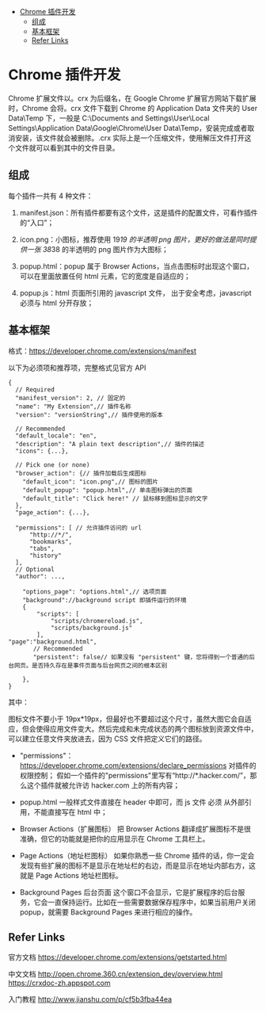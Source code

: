 - [Chrome 插件开发](#chrome-%E6%8F%92%E4%BB%B6%E5%BC%80%E5%8F%91)
  - [组成](#%E7%BB%84%E6%88%90)
  - [基本框架](#%E5%9F%BA%E6%9C%AC%E6%A1%86%E6%9E%B6)
  - [Refer Links](#refer-links)

# Chrome 插件开发

Chrome 扩展文件以。crx 为后缀名，在 Google Chrome 扩展官方网站下载扩展时，Chrome 会将。crx 文件下载到 Chrome 的 Application Data 文件夹的 User Data\Temp 下，一般是 C:\Documents and Settings\User\Local Settings\Application Data\Google\Chrome\User Data\Temp，安装完成或者取消安装，该文件就会被删除。.crx 实际上是一个压缩文件，使用解压文件打开这个文件就可以看到其中的文件目录。

## 组成

每个插件一共有 4 种文件：

1)	manifest.json：所有插件都要有这个文件，这是插件的配置文件，可看作插件的“入口”；

2)	icon.png：小图标，推荐使用 19*19 的半透明 png 图片，更好的做法是同时提供一张 38*38 的半透明的 png 图片作为大图标；

3)	popup.html：popup 属于 Browser Actions，当点击图标时出现这个窗口，可以在里面放置任何 html 元素，它的宽度是自适应的；

4)	popup.js：html 页面所引用的 javascript 文件， 出于安全考虑，javascript 必须与 html 分开存放；

## 基本框架

格式：https://developer.chrome.com/extensions/manifest 

以下为必须项和推荐项，完整格式见官方 API	
```
{
  // Required
  "manifest_version": 2, // 固定的
  "name": "My Extension",// 插件名称
  "version": "versionString",// 插件使用的版本

  // Recommended
  "default_locale": "en",
  "description": "A plain text description",// 插件的描述
  "icons": {...},

  // Pick one (or none)
  "browser_action": {// 插件加载后生成图标
    "default_icon": "icon.png",// 图标的图片
    "default_popup": "popup.html",// 单击图标弹出的页面
    "default_title": "Click here!" // 鼠标移到图标显示的文字
  },
  "page_action": {...},

  "permissions": [ // 允许插件访问的 url
      "http://*/", 
      "bookmarks", 
      "tabs", 
      "history" 
  ],
  // Optional
  "author": ...,

    "options_page": "options.html",// 选项页面
    "background"://background script 即插件运行的环境
    {
        "scripts": [
            "scripts/chromereload.js",
            "scripts/background.js"
        ],
"page":"background.html",
       // Recommended
       "persistent": false// 如果没有 "persistent" 键，您将得到一个普通的后台网页。是否持久存在是事件页面与后台网页之间的根本区别

    },
}

```

其中：

图标文件不要小于 19px*19px，但最好也不要超过这个尺寸，虽然大图它会自适应，但会使得应用文件变大。然后完成和未完成状态的两个图标放到资源文件中，可以建立任意文件夹放进去，因为 CSS 文件把定义它们的路径。

- "permissions"：
  https://developer.chrome.com/extensions/declare_permissions 
  对插件的权限控制；
  假如一个插件的"permissions"里写有“http://*.hacker.com/”，那么这个插件就被允许访 hacker.com 上的所有内容；

- popup.html
  一般样式文件直接在 header 中即可，而 js 文件 必须 从外部引用，不能直接写在 html 中；

- Browser Actions（扩展图标）
  把 Browser Actions 翻译成扩展图标不是很准确，但它的功能就是把你的应用显示在 Chrome 工具栏上。

- Page Actions（地址栏图标）
  如果你熟悉一些 Chrome 插件的话，你一定会发现有些扩展的图标不是显示在地址栏的右边，而是显示在地址内部右方，这就是 Page Actions 地址栏图标。

- Background Pages 后台页面
  这个窗口不会显示，它是扩展程序的后台服务，它会一直保持运行。比如在一些需要数据保存程序中，如果当前用户关闭 popup，就需要 Background Pages 来进行相应的操作。

## Refer Links

官方文档 https://developer.chrome.com/extensions/getstarted.html 

中文文档 http://open.chrome.360.cn/extension_dev/overview.html  https://crxdoc-zh.appspot.com 

入门教程 http://www.jianshu.com/p/cf5b3fba44ea 
